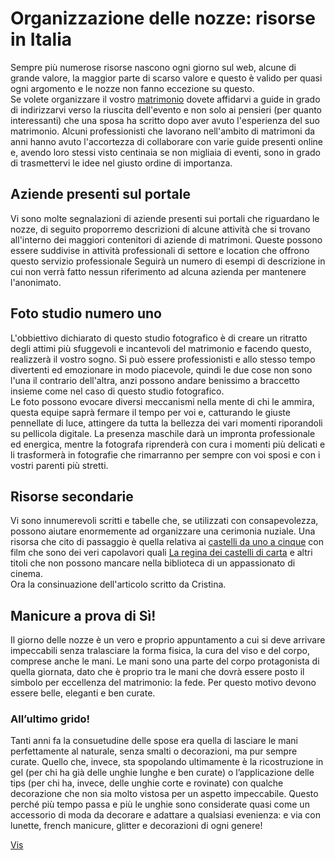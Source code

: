 # Organizzazione delle nozze: risorse in Italia
Sempre più numerose risorse nascono ogni giorno sul web, alcune di grande valore, la maggior parte di scarso valore e questo è valido per quasi ogni argomento e le nozze non fanno eccezione su questo.<br>
Se volete organizzare il vostro <A HREF=http://www.nozzespeciali.it/>matrimonio</A> dovete affidarvi a guide in grado di indirizzarvi verso la riuscita dell'evento e non solo ai pensieri (per quanto interessanti) che una sposa ha scritto dopo aver avuto l'esperienza del suo matrimonio. Alcuni professionisti che lavorano nell'ambito di matrimoni da anni hanno avuto l'accortezza di collaborare con varie guide presenti online e, avendo loro stessi visto centinaia se non migliaia di eventi, sono in grado di trasmettervi le idee nel giusto ordine di importanza.
## Aziende presenti sul portale
Vi sono molte segnalazioni di aziende presenti sui portali che riguardano le nozze, di seguito proporremo descrizioni di alcune attività che si trovano all'interno dei maggiori contenitori di aziende di matrimoni. Queste possono essere suddivise in attività professionali di settore e location che offrono questo servizio professionale
Seguirà un numero di esempi di descrizione in cui non verrà fatto nessun riferimento ad alcuna azienda per mantenere l'anonimato.
## Foto studio numero uno
L'obbiettivo dichiarato di questo studio fotografico è di creare un ritratto degli attimi più sfuggevoli e incantevoli del matrimonio e facendo questo, realizzerà il vostro sogno. Si può essere professionisti e allo stesso tempo divertenti ed emozionare in modo piacevole, quindi le due cose non sono l'una il contrario dell'altra, anzi possono andare benissimo a braccetto insieme come nel caso di questo studio fotografico.<br>
Le foto possono evocare diversi meccanismi nella mente di chi le ammira, questa equipe saprà fermare il tempo per voi e, catturando le giuste pennellate di luce, attingere da tutta la bellezza dei vari momenti riporandoli su pellicola digitale. La presenza maschile darà un impronta professionale ed energica, mentre la fotografa riprenderà con cura i momenti più delicati e li trasformerà in fotografie che rimarranno per sempre con voi sposi e con i vostri parenti più stretti.
## Risorse secondarie
Vi sono innumerevoli scritti e tabelle che, se utilizzati con consapevolezza, possono aiutare enormemente ad organizzare una cerimonia nuziale. Una risorsa che cito di passaggio è quella relativa ai <A HREF=http://www.imdb.com/list/ls063756690/>castelli da uno a cinque</A> con film che sono dei veri capolavori quali <A HREF=http://www.imdb.com/title/tt1343097/>La regina dei castelli di carta</A> e altri titoli che non possono mancare nella biblioteca di un appassionato di cinema.<br>
Ora la consinuazione dell'articolo scritto da Cristina.
## Manicure a prova di Sì!
Il giorno delle nozze è un vero e proprio appuntamento a cui si deve arrivare impeccabili senza tralasciare la forma fisica, la cura del viso e del corpo, comprese anche le mani. Le mani sono una parte del corpo protagonista di quella giornata, dato che è proprio tra le mani che dovrà essere posto il simbolo per eccellenza del matrimonio: la fede. Per questo motivo devono essere belle, eleganti e ben curate. 
### All’ultimo grido!
Tanti anni fa la consuetudine delle spose era quella di lasciare le mani perfettamente al naturale, senza smalti o decorazioni, ma pur sempre curate. Quello che, invece, sta spopolando ultimamente è la ricostruzione in gel (per chi ha già delle unghie lunghe e ben curate) o l’applicazione delle tips (per chi ha, invece, delle unghie corte e rovinate) con qualche decorazione che non sia molto vistosa per un aspetto impeccabile. Questo perché più tempo passa e più le unghie sono considerate quasi come un accessorio di moda da decorare e adattare a qualsiasi evenienza: e via con lunette, french manicure, glitter e decorazioni di ogni genere!


<a href="[http://www.w8.com](https://github.com/)" rel=".nofollow">Vis</a>
